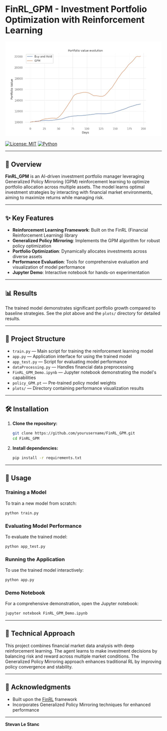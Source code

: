 # FinRL_GPM - Investment Portfolio Optimization with Reinforcement Learning

![Portfolio Performance](plots/result_GPM.jpg)

[![License: MIT](https://img.shields.io/badge/License-MIT-yellow.svg)](LICENSE)
[![Python](https://img.shields.io/badge/Python-3.8%2B-blue.svg)](https://www.python.org/downloads/)

---

## 🚀 Overview

**FinRL_GPM** is an AI-driven investment portfolio manager leveraging Generalized Policy Mirroring (GPM) reinforcement learning to optimize portfolio allocation across multiple assets. The model learns optimal investment strategies by interacting with financial market environments, aiming to maximize returns while managing risk.

---

## ✨ Key Features

- **Reinforcement Learning Framework**: Built on the FinRL (Financial Reinforcement Learning) library
- **Generalized Policy Mirroring**: Implements the GPM algorithm for robust policy optimization
- **Portfolio Optimization**: Dynamically allocates investments across diverse assets
- **Performance Evaluation**: Tools for comprehensive evaluation and visualization of model performance
- **Jupyter Demo**: Interactive notebook for hands-on experimentation

---

## 📊 Results

The trained model demonstrates significant portfolio growth compared to baseline strategies. See the plot above and the `plots/` directory for detailed results.

---

## 📁 Project Structure

- `train.py` — Main script for training the reinforcement learning model
- `app.py` — Application interface for using the trained model
- `app_test.py` — Script for evaluating model performance
- `dataProcessing.py` — Handles financial data preprocessing
- `FinRL_GPM_Demo.ipynb` — Jupyter notebook demonstrating the model's capabilities
- `policy_GPM.pt` — Pre-trained policy model weights
- `plots/` — Directory containing performance visualization results

---

## 🛠️ Installation

1. **Clone the repository:**
   ```bash
   git clone https://github.com/yourusername/FinRL_GPM.git
   cd FinRL_GPM
   ```
2. **Install dependencies:**
   ```bash
   pip install -r requirements.txt
   ```

---

## 🚦 Usage

### Training a Model
To train a new model from scratch:
```bash
python train.py
```

### Evaluating Model Performance
To evaluate the trained model:
```bash
python app_test.py
```

### Running the Application
To use the trained model interactively:
```bash
python app.py
```

### Demo Notebook
For a comprehensive demonstration, open the Jupyter notebook:
```bash
jupyter notebook FinRL_GPM_Demo.ipynb
```

---

## 🧠 Technical Approach

This project combines financial market data analysis with deep reinforcement learning. The agent learns to make investment decisions by balancing risk and reward across multiple market conditions. The Generalized Policy Mirroring approach enhances traditional RL by improving policy convergence and stability.

---

## 🙏 Acknowledgments

- Built upon the [FinRL](https://github.com/AI4Finance-Foundation/FinRL) framework
- Incorporates Generalized Policy Mirroring techniques for enhanced performance

---

**Stevan Le Stanc**